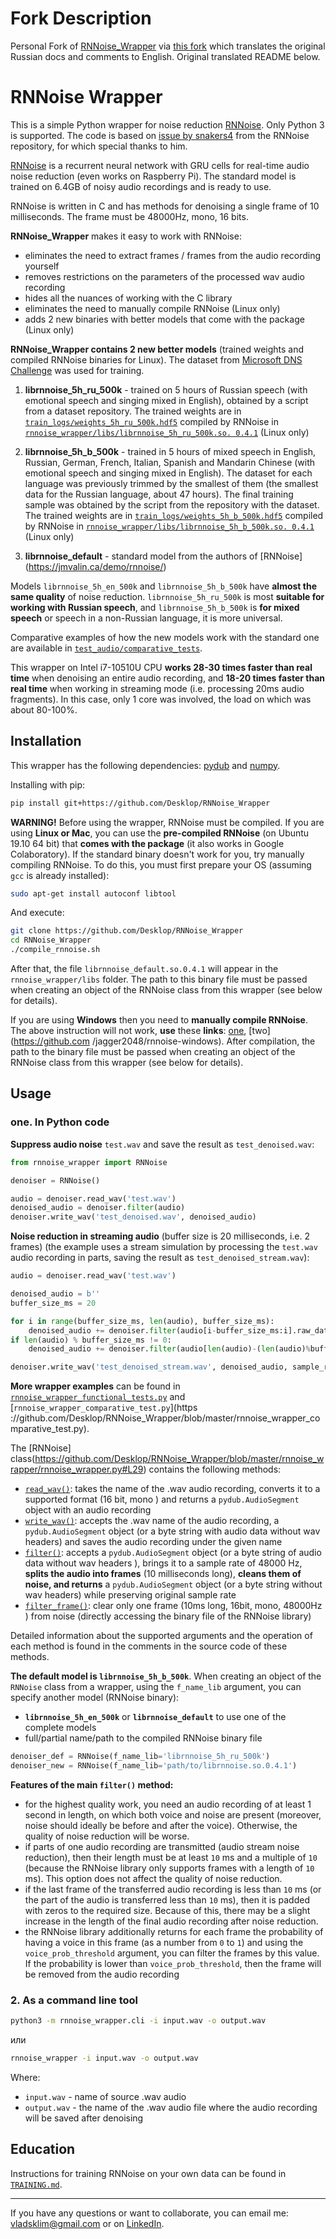 # Fork Description

Personal Fork of [RNNoise_Wrapper](https://github.com/Desklop/RNNoise_Wrapper) via [this fork](https://github.com/sidneydavis/RNNoise_Wrapper) which translates the original Russian docs and comments to English. Original translated README below.

# RNNoise Wrapper

This is a simple Python wrapper for noise reduction [RNNoise](https://github.com/xiph/rnnoise). Only Python 3 is supported. The code is based on [issue by snakers4](https://github.com/xiph/rnnoise/issues/69) from the RNNoise repository, for which special thanks to him.

[RNNoise](https://jmvalin.ca/demo/rnnoise/) is a recurrent neural network with GRU cells for real-time audio noise reduction (even works on Raspberry Pi). The standard model is trained on 6.4GB of noisy audio recordings and is ready to use.

RNNoise is written in C and has methods for denoising a single frame of 10 milliseconds. The frame must be 48000Hz, mono, 16 bits.

**RNNoise_Wrapper** makes it easy to work with RNNoise:

- eliminates the need to extract frames / frames from the audio recording yourself
- removes restrictions on the parameters of the processed wav audio recording
- hides all the nuances of working with the C library
- eliminates the need to manually compile RNNoise (Linux only)
- adds 2 new binaries with better models that come with the package (Linux only)

**RNNoise_Wrapper contains 2 new better models** (trained weights and compiled RNNoise binaries for Linux). The dataset from [Microsoft DNS Challenge](https://github.com/microsoft/DNS-Challenge) was used for training.

1. **librnnoise_5h_ru_500k** - trained on 5 hours of Russian speech (with emotional speech and singing mixed in English), obtained by a script from a dataset repository. The trained weights are in [`train_logs/weights_5h_ru_500k.hdf5`](https://github.com/Desklop/RNNoise_Wrapper/tree/master/train_logs/weights_5h_ru_500k.hdf5) compiled by RNNoise in [`rnnoise_wrapper/libs/librnnoise_5h_ru_500k.so. 0.4.1`](https://github.com/Desklop/RNNoise_Wrapper/tree/master/rnnoise_wrapper/libs/librnnoise_5h_ru_500k.so.0.4.1) (Linux only)

2. **librnnoise_5h_b_500k** - trained in 5 hours of mixed speech in English, Russian, German, French, Italian, Spanish and Mandarin Chinese (with emotional speech and singing mixed in English). The dataset for each language was previously trimmed by the smallest of them (the smallest data for the Russian language, about 47 hours). The final training sample was obtained by the script from the repository with the dataset. The trained weights are in [`train_logs/weights_5h_b_500k.hdf5`](https://github.com/Desklop/RNNoise_Wrapper/tree/master/train_logs/weights_5h_b_500k.hdf5) compiled by RNNoise in [`rnnoise_wrapper/libs/librnnoise_5h_b_500k.so. 0.4.1`](https://github.com/Desklop/RNNoise_Wrapper/tree/master/rnnoise_wrapper/libs/librnnoise_5h_b_500k.so.0.4.1) (Linux only)

3. **librnnoise_default** - standard model from the authors of [RNNoise] (https://jmvalin.ca/demo/rnnoise/)

Models `librnnoise_5h_en_500k` and `librnnoise_5h_b_500k` have **almost the same quality** of noise reduction. `librnnoise_5h_ru_500k` is most **suitable for working with Russian speech**, and `librnnoise_5h_b_500k` is **for mixed speech** or speech in a non-Russian language, it is more universal.

Comparative examples of how the new models work with the standard one are available in [`test_audio/comparative_tests`](https://github.com/Desklop/RNNoise_Wrapper/tree/master/test_audio/comparative_tests).

This wrapper on Intel i7-10510U CPU **works 28-30 times faster than real time** when denoising an entire audio recording, and **18-20 times faster than real time** when working in streaming mode (i.e. processing 20ms audio fragments). In this case, only 1 core was involved, the load on which was about 80-100%.

## Installation

This wrapper has the following dependencies: [pydub](https://github.com/jiaaro/pydub) and [numpy](https://github.com/numpy/numpy).

Installing with pip:

```bash
pip install git+https://github.com/Desklop/RNNoise_Wrapper
```

**WARNING!** Before using the wrapper, RNNoise must be compiled. If you are using **Linux or Mac**, you can use the **pre-compiled RNNoise** (on Ubuntu 19.10 64 bit) that **comes with the package** (it also works in Google Colaboratory). If the standard binary doesn't work for you, try manually compiling RNNoise. To do this, you must first prepare your OS (assuming `gcc` is already installed):

```bash
sudo apt-get install autoconf libtool
```

And execute:

```bash
git clone https://github.com/Desklop/RNNoise_Wrapper
cd RNNoise_Wrapper
./compile_rnnoise.sh
```

After that, the file `librnnoise_default.so.0.4.1` will appear in the `rnnoise_wrapper/libs` folder. The path to this binary file must be passed when creating an object of the RNNoise class from this wrapper (see below for details).

If you are using **Windows** then you need to **manually compile RNNoise**. The above instruction will not work, **use** these **links**: [one](https://github.com/xiph/rnnoise/issues/34), [two](https://github.com /jagger2048/rnnoise-windows). After compilation, the path to the binary file must be passed when creating an object of the RNNoise class from this wrapper (see below for details).

## Usage

### **one. In Python code**

**Suppress audio noise** `test.wav` and save the result as `test_denoised.wav`:

```python
from rnnoise_wrapper import RNNoise

denoiser = RNNoise()

audio = denoiser.read_wav('test.wav')
denoised_audio = denoiser.filter(audio)
denoiser.write_wav('test_denoised.wav', denoised_audio)
```

**Noise reduction in streaming audio** (buffer size is 20 milliseconds, i.e. 2 frames) (the example uses a stream simulation by processing the `test.wav` audio recording in parts, saving the result as `test_denoised_stream.wav`):

```python
audio = denoiser.read_wav('test.wav')

denoised_audio = b''
buffer_size_ms = 20

for i in range(buffer_size_ms, len(audio), buffer_size_ms):
    denoised_audio += denoiser.filter(audio[i-buffer_size_ms:i].raw_data, sample_rate=audio.frame_rate)
if len(audio) % buffer_size_ms != 0:
    denoised_audio += denoiser.filter(audio[len(audio)-(len(audio)%buffer_size_ms):].raw_data, sample_rate=audio.frame_rate)

denoiser.write_wav('test_denoised_stream.wav', denoised_audio, sample_rate=audio.frame_rate)
```

**More wrapper examples** can be found in [`rnnoise_wrapper_functional_tests.py`](https://github.com/Desklop/RNNoise_Wrapper/blob/master/rnnoise_wrapper_functional_tests.py) and [`rnnoise_wrapper_comparative_test.py`](https ://github.com/Desklop/RNNoise_Wrapper/blob/master/rnnoise_wrapper_comparative_test.py).

The [RNNoise] class(https://github.com/Desklop/RNNoise_Wrapper/blob/master/rnnoise_wrapper/rnnoise_wrapper.py#L29) contains the following methods:

- [`read_wav()`](https://github.com/Desklop/RNNoise_Wrapper/blob/master/rnnoise_wrapper/rnnoise_wrapper.py#L256): takes the name of the .wav audio recording, converts it to a supported format (16 bit, mono ) and returns a `pydub.AudioSegment` object with an audio recording
- [`write_wav()`](https://github.com/Desklop/RNNoise_Wrapper/blob/master/rnnoise_wrapper/rnnoise_wrapper.py#L277): accepts the .wav name of the audio recording, a `pydub.AudioSegment` object (or a byte string with audio data without wav headers) and saves the audio recording under the given name
- [`filter()`](https://github.com/Desklop/RNNoise_Wrapper/blob/master/rnnoise_wrapper/rnnoise_wrapper.py#L150): accepts a `pydub.AudioSegment` object (or a byte string of audio data without wav headers ), brings it to a sample rate of 48000 Hz, **splits the audio into frames** (10 milliseconds long), **cleans them of noise, and returns** a `pydub.AudioSegment` object (or a byte string without wav headers) while preserving original sample rate
- [`filter_frame()`](https://github.com/Desklop/RNNoise_Wrapper/blob/master/rnnoise_wrapper/rnnoise_wrapper.py#L128): clear only one frame (10ms long, 16bit, mono, 48000Hz ) from noise (directly accessing the binary file of the RNNoise library)

Detailed information about the supported arguments and the operation of each method is found in the comments in the source code of these methods.

**The default model is `librnnoise_5h_b_500k`**. When creating an object of the `RNNoise` class from a wrapper, using the `f_name_lib` argument, you can specify another model (RNNoise binary):

- **`librnnoise_5h_en_500k`** or **`librnnoise_default`** to use one of the complete models
- full/partial name/path to the compiled RNNoise binary file

```python
denoiser_def = RNNoise(f_name_lib='librnnoise_5h_ru_500k')
denoiser_new = RNNoise(f_name_lib='path/to/librnnoise.so.0.4.1')
```

**Features of the main `filter()` method:**

- for the highest quality work, you need an audio recording of at least 1 second in length, on which both voice and noise are present (moreover, noise should ideally be before and after the voice). Otherwise, the quality of noise reduction will be worse.
- if parts of one audio recording are transmitted (audio stream noise reduction), then their length must be at least `10` ms and a multiple of `10` (because the RNNoise library only supports frames with a length of `10` ms). This option does not affect the quality of noise reduction.
- if the last frame of the transferred audio recording is less than `10` ms (or the part of the audio is transferred less than `10` ms), then it is padded with zeros to the required size. Because of this, there may be a slight increase in the length of the final audio recording after noise reduction.
- the RNNoise library additionally returns for each frame the probability of having a voice in this frame (as a number from `0` to `1`) and using the `voice_prob_threshold` argument, you can filter the frames by this value. If the probability is lower than `voice_prob_threshold`, then the frame will be removed from the audio recording

### **2. As a command line tool**

```bash
python3 -m rnnoise_wrapper.cli -i input.wav -o output.wav
```

или

```bash
rnnoise_wrapper -i input.wav -o output.wav
```

Where:

- `input.wav` - name of source .wav audio
- `output.wav` - the name of the .wav audio file where the audio recording will be saved after denoising

## Education

Instructions for training RNNoise on your own data can be found in [`TRAINING.md`](https://github.com/Desklop/RNNoise_Wrapper/tree/master/TRAINING.md).

---

If you have any questions or want to collaborate, you can email me: vladsklim@gmail.com or on [LinkedIn](https://www.linkedin.com/in/vladklim/).
